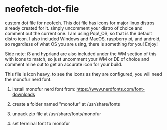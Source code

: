 # neofetch-dot-file
custom dot file for neofech. This dot file has icons for major linux distros already created for it. simply uncomment your distro of choice and comment out the current one. I am using Pop!_OS, so that is the default distro icon. I also included Windows and MacOS, raspberry pi, and android, so regardless of what OS you are using, there is something for you! Enjoy!

Side note: i3 and hyprland are also included under the WM section of this with icons to match, so just uncomment your WM or DE of choice and comment mine out to get an accurate icon for your build.
 
 This file is icon heavy, to see the icons as they are configured, you will need the monofur nerd font.

 1) install monofur nerd font from:
https://www.nerdfonts.com/font-downloads

 2) create a folder named "monofur" at /usr/share/fonts

 3) unpack zip file at /usr/share/fonts/monofur

 4) set terminal font to monofur
